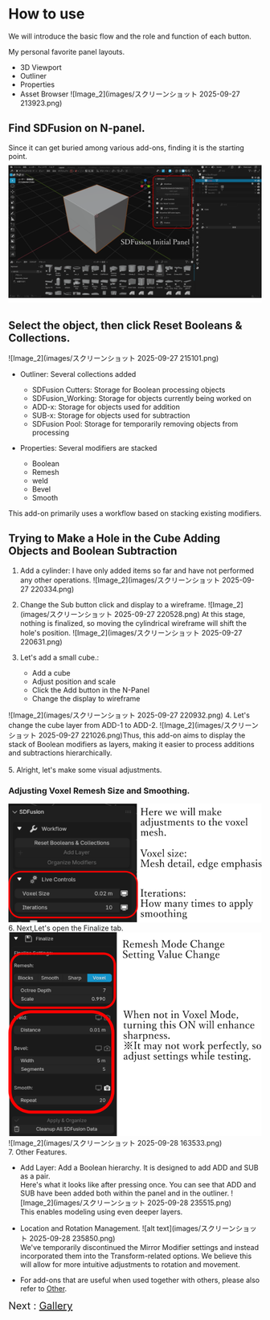 # How to use
We will introduce the basic flow and the role and function of each button.

My personal favorite panel layouts.

- 3D Viewport
- Outliner
- Properties
- Asset Browser
 ![Image_2](images/スクリーンショット 2025-09-27 213923.png)

## Find SDFusion on N-panel.
Since it can get buried among various add-ons, finding it is the starting point.
 ![Image_2](images/SDFusion8P.png)

## Select the object, then click Reset Booleans & Collections.
![Image_2](images/スクリーンショット 2025-09-27 215101.png)

- Outliner: Several collections added
    - SDFusion Cutters: Storage for Boolean processing objects
    - SDFusion_Working: Storage for objects currently being worked on
    - ADD-x: Storage for objects used for addition
    - SUB-x: Storage for objects used for subtraction
    - SDFusion Pool: Storage for temporarily removing objects from processing

- Properties: Several modifiers are stacked
    - Boolean
    - Remesh
    - weld
    - Bevel
    - Smooth

This add-on primarily uses a workflow based on stacking existing modifiers.

## Trying to Make a Hole in the Cube Adding Objects and Boolean Subtraction
1. Add a cylinder: I have only added items so far and have not performed any other operations.
![Image_2](images/スクリーンショット 2025-09-27 220334.png)

2. Change the Sub button click and display to a wireframe.
![Image_2](images/スクリーンショット 2025-09-27 220528.png)
At this stage, nothing is finalized, so moving the cylindrical wireframe will shift the hole's position.
![Image_2](images/スクリーンショット 2025-09-27 220631.png)

3. Let's add a small cube.: 
    - Add a cube
    - Adjust position and scale
    - Click the Add button in the N-Panel
    - Change the display to wireframe

![Image_2](images/スクリーンショット 2025-09-27 220932.png)
4. Let's change the cube layer from ADD-1 to ADD-2.
![Image_2](images/スクリーンショット 2025-09-27 221026.png)Thus, this add-on aims to display the stack of Boolean modifiers as layers, making it easier to process additions and subtractions hierarchically.<br><br>
5. Alright, let's make some visual adjustments.
### Adjusting Voxel Remesh Size and Smoothing.
![Image_2](images/image1-8824.png)<br>
6. Next,Let's open the Finalize tab.<br>
![Image_2](images/image7-88245.png)
![Image_2](images/スクリーンショット 2025-09-28 163533.png)<br>
7. Other Features.

- Add Layer: Add a Boolean hierarchy. It is designed to add ADD and SUB as a pair.<br>
Here's what it looks like after pressing once. You can see that ADD and SUB have been added both within the panel and in the outliner.
![Image_2](images/スクリーンショット 2025-09-28 235515.png)<br>
This enables modeling using even deeper layers.<br>
- Location and Rotation Management.
![alt text](images/スクリーンショット 2025-09-28 235850.png)<br>
We've temporarily discontinued the Mirror Modifier settings and instead incorporated them into the Transform-related options. We believe this will allow for more intuitive adjustments to rotation and movement.<br>

- For add-ons that are useful when used together with others, please also refer to [Other](other.md).


<span style="font-size: 20px;">Next : [Gallery](gallery.md)</span>
